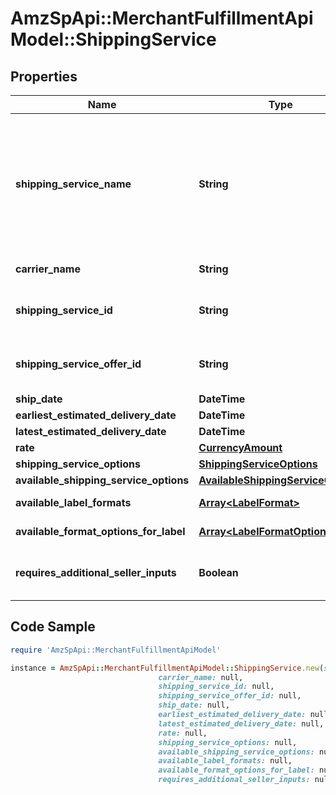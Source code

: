# AmzSpApi::MerchantFulfillmentApiModel::ShippingService

## Properties

Name | Type | Description | Notes
------------ | ------------- | ------------- | -------------
**shipping_service_name** | **String** | A plain text representation of a carrier&#39;s shipping service. For example, \&quot;UPS Ground\&quot; or \&quot;FedEx Standard Overnight\&quot;.  | 
**carrier_name** | **String** | The name of the carrier. | 
**shipping_service_id** | **String** | An Amazon-defined shipping service identifier. | 
**shipping_service_offer_id** | **String** | An Amazon-defined shipping service offer identifier. | 
**ship_date** | **DateTime** |  | 
**earliest_estimated_delivery_date** | **DateTime** |  | [optional] 
**latest_estimated_delivery_date** | **DateTime** |  | [optional] 
**rate** | [**CurrencyAmount**](CurrencyAmount.md) |  | 
**shipping_service_options** | [**ShippingServiceOptions**](ShippingServiceOptions.md) |  | 
**available_shipping_service_options** | [**AvailableShippingServiceOptions**](AvailableShippingServiceOptions.md) |  | [optional] 
**available_label_formats** | [**Array&lt;LabelFormat&gt;**](LabelFormat.md) | List of label formats. | [optional] 
**available_format_options_for_label** | [**Array&lt;LabelFormatOption&gt;**](LabelFormatOption.md) | The available label formats. | [optional] 
**requires_additional_seller_inputs** | **Boolean** | When true, additional seller inputs are required. | 

## Code Sample

```ruby
require 'AmzSpApi::MerchantFulfillmentApiModel'

instance = AmzSpApi::MerchantFulfillmentApiModel::ShippingService.new(shipping_service_name: null,
                                 carrier_name: null,
                                 shipping_service_id: null,
                                 shipping_service_offer_id: null,
                                 ship_date: null,
                                 earliest_estimated_delivery_date: null,
                                 latest_estimated_delivery_date: null,
                                 rate: null,
                                 shipping_service_options: null,
                                 available_shipping_service_options: null,
                                 available_label_formats: null,
                                 available_format_options_for_label: null,
                                 requires_additional_seller_inputs: null)
```


